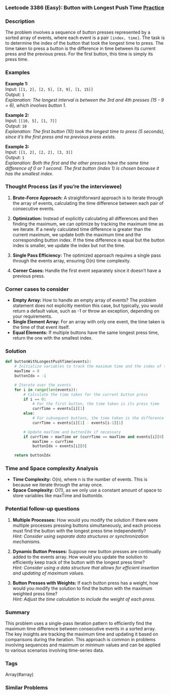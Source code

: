 ### Leetcode 3386 (Easy): Button with Longest Push Time [Practice](https://leetcode.com/problems/button-with-longest-push-time)

### Description  
The problem involves a sequence of button presses represented by a sorted array of events, where each event is a pair `[index, time]`. The task is to determine the index of the button that took the longest time to press. The time taken to press a button is the difference in time between its current press and the previous press. For the first button, this time is simply its press time.

### Examples  

**Example 1:**  
Input: `[[1, 2], [2, 5], [3, 9], [1, 15]]`  
Output: `1`  
*Explanation: The longest interval is between the 3rd and 4th presses (15 - 9 = 6), which involves button 1.*

**Example 2:**  
Input: `[[10, 5], [1, 7]]`  
Output: `10`  
*Explanation: The first button (10) took the longest time to press (5 seconds), since it’s the first press and no previous press exists.*

**Example 3:**  
Input: `[[1, 2], [2, 2], [3, 3]]`  
Output: `1`  
*Explanation: Both the first and the other presses have the same time difference of 0 or 1 second. The first button (index 1) is chosen because it has the smallest index.*

### Thought Process (as if you’re the interviewee)  
1. **Brute-Force Approach:** A straightforward approach is to iterate through the array of events, calculating the time difference between each pair of consecutive events.

2. **Optimization:** Instead of explicitly calculating all differences and then finding the maximum, we can optimize by tracking the maximum time as we iterate. If a newly calculated time difference is greater than the current maximum, we update both the maximum time and the corresponding button index. If the time difference is equal but the button index is smaller, we update the index but not the time.

3. **Single Pass Efficiency:** The optimized approach requires a single pass through the events array, ensuring O(n) time complexity.

4. **Corner Cases:** Handle the first event separately since it doesn’t have a previous press.

### Corner cases to consider  
- **Empty Array:** How to handle an empty array of events? The problem statement does not explicitly mention this case, but typically, you would return a default value, such as -1 or throw an exception, depending on your requirements.
- **Single Element Array:** For an array with only one event, the time taken is the time of that event itself.
- **Equal Elements:** If multiple buttons have the same longest press time, return the one with the smallest index.

### Solution

```python
def buttonWithLongestPushTime(events):
    # Initialize variables to track the maximum time and the index of the button with this time
    maxTime = 0
    buttonIdx = -1

    # Iterate over the events
    for i in range(len(events)):
        # Calculate the time taken for the current button press
        if i == 0:
            # For the first button, the time taken is its press time
            currTime = events[i][1]
        else:
            # For subsequent buttons, the time taken is the difference from the previous press
            currTime = events[i][1] - events[i-1][1]

        # Update maxTime and buttonIdx if necessary
        if currTime > maxTime or (currTime == maxTime and events[i][0] < buttonIdx):
            maxTime = currTime
            buttonIdx = events[i][0]

    return buttonIdx
```

### Time and Space complexity Analysis  

- **Time Complexity:** O(n), where n is the number of events. This is because we iterate through the array once.
- **Space Complexity:** O(1), as we only use a constant amount of space to store variables like maxTime and buttonIdx.

### Potential follow-up questions  

1. **Multiple Processes:** How would you modify the solution if there were multiple processes pressing buttons simultaneously, and each process must find the button with the longest press time independently?  
   *Hint: Consider using separate data structures or synchronization mechanisms.*

2. **Dynamic Button Presses:** Suppose new button presses are continually added to the events array. How would you update the solution to efficiently keep track of the button with the longest press time?  
   *Hint: Consider using a data structure that allows for efficient insertion and updating of maximum values.*

3. **Button Presses with Weights:** If each button press has a weight, how would you modify the solution to find the button with the maximum weighted press time?  
   *Hint: Adjust the time calculation to include the weight of each press.*


### Summary  
This problem uses a single-pass iteration pattern to efficiently find the maximum time difference between consecutive events in a sorted array. The key insights are tracking the maximum time and updating it based on comparisons during the iteration. This approach is common in problems involving sequences and maximum or minimum values and can be applied to various scenarios involving time-series data.

### Tags
Array(#array)

### Similar Problems
